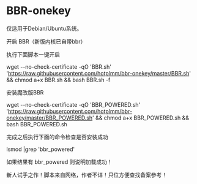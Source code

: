 # BBR-onekey
仅适用于Debian/Ubuntu系统。

开启 BBR（新版内核已自带bbr）

执行下面脚本一键开启

wget --no-check-certificate -qO 'BBR.sh' 'https://raw.githubusercontent.com/hotplmm/bbr-onekey/master/BBR.sh' && chmod a+x BBR.sh && bash BBR.sh -f

安装魔改版BBR

wget --no-check-certificate -qO 'BBR_POWERED.sh' 'https://raw.githubusercontent.com/hotplmm/bbr-onekey/master/BBR_POWERED.sh' && chmod a+x BBR_POWERED.sh && bash BBR_POWERED.sh

完成之后执行下面的命令检查是否安装成功

lsmod |grep 'bbr_powered'

如果结果有 bbr_powered 则说明加载成功！

新人试手之作！脚本来自网络，作者不详！只位方便查找备案参考！
